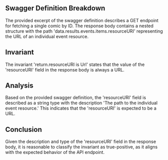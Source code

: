 ## Swagger Definition Breakdown

The provided excerpt of the swagger definition describes a GET endpoint for fetching a single comic by ID. The response body contains a nested structure with the path 'data.results.events.items.resourceURI' representing the URL of an individual event resource.

## Invariant

The invariant 'return.resourceURI is Url' states that the value of the 'resourceURI' field in the response body is always a URL.

## Analysis

Based on the provided swagger definition, the 'resourceURI' field is described as a string type with the description 'The path to the individual event resource.' This indicates that the 'resourceURI' is expected to be a URL.

## Conclusion

Given the description and type of the 'resourceURI' field in the response body, it is reasonable to classify the invariant as true-positive, as it aligns with the expected behavior of the API endpoint.
